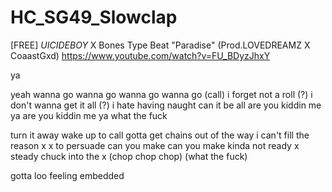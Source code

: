 # HC_SG49_Slowclap

[FREE] $UICIDEBOY$ X Bones Type Beat "Paradise" (Prod.LOVEDREAMZ X CoaastGxd)
https://www.youtube.com/watch?v=FU_BDyzJhxY

ya

yeah wanna go
wanna go
wanna go
wanna go (call)
i forget not a roll (?)
i don't wanna get it all (?)
i hate having naught
can it be all
are you kiddin me ya
are you kiddin me ya
what the fuck

turn it away
wake up to call
gotta get chains
out of the way
i can't fill the reason x x to persuade
can you make
can you make
kinda not ready 
x steady
chuck into the x
(chop chop chop)
(what the fuck)

gotta loo
feeling embedded




